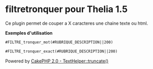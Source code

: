 filtretronquer pour Thelia 1.5
==============================

Ce plugin permet de couper a X caracteres une chaine texte ou html.


**Exemples d'utilisation**
```html
#FILTRE_tronquer_mot(#RUBRIQUE_DESCRIPTION||200)
```
```html
#FILTRE_tronquer_exact(#RUBRIQUE_DESCRIPTION||200)
```


Powered by [CakePHP 2.0 - TextHelper::truncate()](http://book.cakephp.org/2.0/en/core-libraries/helpers/text.html#TextHelper::truncate)
